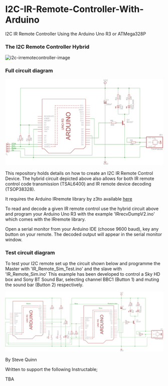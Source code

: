 # I2C-IR-Remote-Controller-With-Arduino

I2C IR Remote Controller Using the Arduino Uno R3 or ATMega328P

### The I2C Remote Controller Hybrid

![i2c-irremotecontroller-image](./docs/Hybrid.png)

### Full circuit diagram

![i2c-circuit-image](./docs/CircuitDiagram.png)

This repository holds details on how to create an I2C IR Remote Control Device. The hybrid circuit depicted above also allows for both IR remote control code transmission (TSAL6400) and IR remote device decoding (TSOP38328).

It requires the Arduino IRremote library by z3to available [here](https://github.com/z3t0/Arduino-IRremote/)

To read and decode a given IR remote control use the hybrid circuit above and program your Arduino Uno R3 with the example 'IRrecvDumpV2.ino' which comes with the IRremote library.

Open a serial monitor from your Arduino IDE (choose 9600 baud), key any button on your remote. The decoded output will appear in the serial monitor window.

### Test circuit diagram

To test your I2C remote set up the circuit shown below and programme the Master with 'IR_Remote_Sim_Test.ino' and the slave with 'IR_Remote_Sim.ino'
This example has been developed to control a Sky HD box and Sony BT Sound Bar, selecting channel BBC1 (Button 1) and muting the sound bar (Button 2) respectively.

![i2c-test-circuit-image](./docs/CircuitDiagramTest.png)

By Steve Quinn

Written to support the following Instructable;

TBA